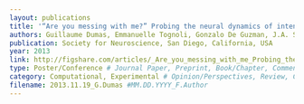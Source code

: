 ```yaml
---
layout: publications
title: '“Are you messing with me?” Probing the neural dynamics of intention attribution to a virtual partner using the human dynamic clamp'
authors: Guillaume Dumas, Emmanuelle Tognoli, Gonzalo De Guzman, J.A. Scott Kelso
publication: Society for Neuroscience, San Diego, California, USA
year: 2013
link: http://figshare.com/articles/_Are_you_messing_with_me_Probing_the_neural_dynamics_of_intention_attribution_to_a_virtual_partner_using_the_human_dynamic_clamp/853912
type: Poster/Conference # Journal Paper, Preprint, Book/Chapter, Comment, Poster/Conference
category: Computational, Experimental # Opinion/Perspectives, Review, Computational, Social Cognitive and Affective Neuroscience, Experimental
filename: 2013.11.19_G.Dumas #MM.DD.YYYY_F.Author
---
```

